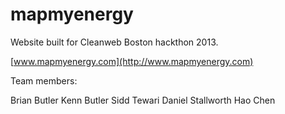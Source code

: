 mapmyenergy
===========

Website built for Cleanweb Boston hackthon 2013.

[www.mapmyenergy.com](http://www.mapmyenergy.com)

Team members:

Brian Butler
Kenn Butler
Sidd Tewari
Daniel Stallworth
Hao Chen